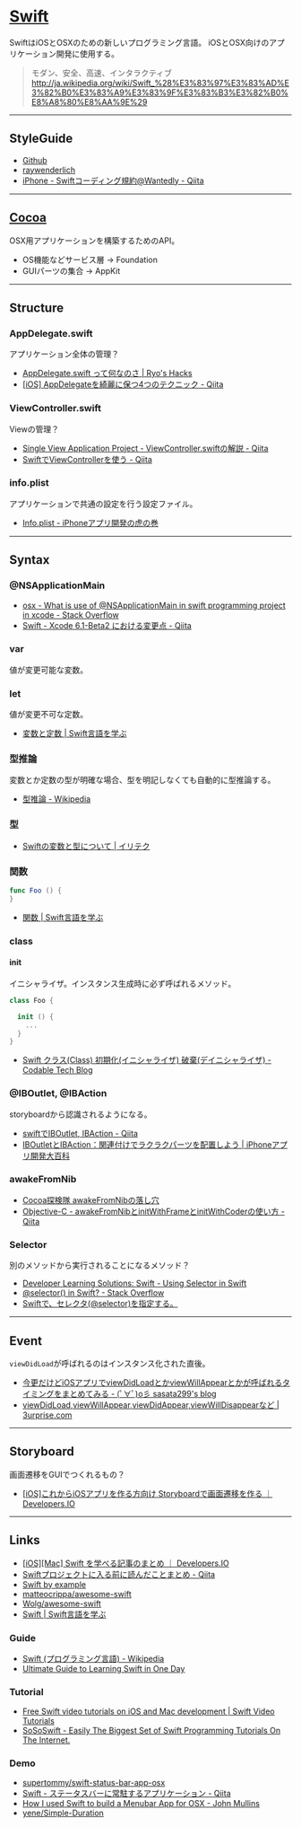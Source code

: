 # [Swift](https://developer.apple.com/swift/)

SwiftはiOSとOSXのための新しいプログラミング言語。
iOSとOSX向けのアプリケーション開発に使用する。

> モダン、安全、高速、インタラクティブ
>  http://ja.wikipedia.org/wiki/Swift_%28%E3%83%97%E3%83%AD%E3%82%B0%E3%83%A9%E3%83%9F%E3%83%B3%E3%82%B0%E8%A8%80%E8%AA%9E%29


---


## StyleGuide

- [Github](https://github.com/github/swift-style-guide)
- [raywenderlich](https://github.com/raywenderlich/swift-style-guide)
- [iPhone - Swiftコーディング規約@Wantedly  - Qiita](http://qiita.com/susieyy/items/f71435cc962e70d81b37)


---


## [Cocoa](http://ja.wikipedia.org/wiki/Cocoa)

OSX用アプリケーションを構築するためのAPI。

- OS機能などサービス層 -> Foundation
- GUIパーツの集合 -> AppKit


---

## Structure

### AppDelegate.swift

アプリケーション全体の管理？

- [AppDelegate.swift って何なのさ | Ryo's Hacks](http://ryoshacks.jp/programming/swift/appdelegate/)
- [[iOS] AppDelegateを綺麗に保つ4つのテクニック - Qiita](http://qiita.com/nori0620/items/66ebc623f63fc3f0ca20)

### ViewController.swift

Viewの管理？

- [Single View Application Project - ViewController.swiftの解説 - Qiita](http://qiita.com/kilhyungdoo/items/faf19ffa38eb8a1e6756)
- [SwiftでViewControllerを使う - Qiita](http://qiita.com/web_chiro/items/66dc637463f98716bfa5)


### info.plist

アプリケーションで共通の設定を行う設定ファイル。

- [Info.plist - iPhoneアプリ開発の虎の巻](http://iphone-tora.sakura.ne.jp/iphone_infoplist.html)


---

## Syntax

### @NSApplicationMain

- [osx - What is use of @NSApplicationMain in swift programming project in xcode - Stack Overflow](http://stackoverflow.com/questions/27469436/what-is-use-of-nsapplicationmain-in-swift-programming-project-in-xcode)
- [Swift - Xcode 6.1-Beta2 における変更点 - Qiita](http://qiita.com/dankogai/items/fe86f43a0158c13082ad#2-4)


### var

値が変更可能な変数。


### let

値が変更不可な定数。

- [変数と定数 | Swift言語を学ぶ](http://tea-leaves.jp/swift/content/%E5%A4%89%E6%95%B0%E3%81%A8%E5%AE%9A%E6%95%B0)


### 型推論

変数とか定数の型が明確な場合、型を明記しなくても自動的に型推論する。

- [型推論 - Wikipedia](http://ja.wikipedia.org/wiki/%E5%9E%8B%E6%8E%A8%E8%AB%96)


### 型

- [Swiftの変数と型について | イリテク](http://iritec.jp/objective-c/9105/)


### 関数

```swift
func Foo () {
}
```

- [関数 | Swift言語を学ぶ](http://tea-leaves.jp/swift/content/%E9%96%A2%E6%95%B0)


### class


#### init

イニシャライザ。インスタンス生成時に必ず呼ばれるメソッド。

```swift
class Foo {

  init () {
    ...
  }
}
```

- [Swift クラス(Class) 初期化(イニシャライザ) 破棄(デイニシャライザ) - Codable Tech Blog ](http://blog.codable.co.jp/entry/2014/11/04/171935)



### @IBOutlet, @IBAction

storyboardから認識されるようになる。

- [swiftでIBOutlet, IBAction - Qiita](http://qiita.com/jazzsasori/items/6053e1467772b7ff9783)
- [IBOutletとIBAction：関連付けでラクラクパーツを配置しよう | iPhoneアプリ開発大百科](http://iphone-app-program.com/newapp/iboutlet-and-ibaction/ibbas/)


### awakeFromNib

- [Cocoa探検隊 awakeFromNibの落し穴](http://www013.upp.so-net.ne.jp/tanken/Tanken/no4_PitfallOfNib.html)
- [Objective-C - awakeFromNibとinitWithFrameとinitWithCoderの使い方 - Qiita](http://qiita.com/reikubonaga/items/cb52dea471cfe1640773)


### Selector

別のメソッドから実行されることになるメソッド？

- [Developer Learning Solutions: Swift - Using Selector in Swift](http://weimenglee.blogspot.jp/2014/09/swift-using-selector-in-swift.html)
- [@selector() in Swift? - Stack Overflow](http://stackoverflow.com/questions/24007650/selector-in-swift)
- [Swiftで、セレクタ(@selector)を指定する。](http://www.jagaimopotato.com/blog/ios-application-development/swift-selector-call-3270.html)



---

## Event

`viewDidLoad`が呼ばれるのはインスタンス化された直後。

- [今更だけどiOSアプリでviewDidLoadとかviewWillAppearとかが呼ばれるタイミングをまとめてみる - (ﾟ∀ﾟ)o彡 sasata299's blog](http://blog.livedoor.jp/sasata299/archives/52029262.html)
- [viewDidLoad,viewWillAppear,viewDidAppear,viewWillDisappearなど | 3urprise.com](http://smileapps.sakura.ne.jp/blg/?p=931)



---

## Storyboard

画面遷移をGUIでつくれるもの？

- [[iOS]これからiOSアプリを作る方向け Storyboardで画面遷移を作る ｜ Developers.IO](http://dev.classmethod.jp/smartphone/iphone/remind-storyboard/)



---

## Links


- [[iOS][Mac] Swift を学べる記事のまとめ ｜ Developers.IO](http://dev.classmethod.jp/smartphone/iphone/learn-swift/)
- [Swiftプロジェクトに入る前に読んだことまとめ - Qiita](http://qiita.com/reikubonaga/items/2a754c02534f8e7f97c2)
- [Swift by example ](http://brettbukowski.github.io/SwiftExamples/)
- [matteocrippa/awesome-swift](https://github.com/matteocrippa/awesome-swift)
- [Wolg/awesome-swift](https://github.com/Wolg/awesome-swift)
- [Swift | Swift言語を学ぶ](http://tea-leaves.jp/swift/)


### Guide

- [Swift (プログラミング言語) - Wikipedia](http://ja.wikipedia.org/wiki/Swift_(%E3%83%97%E3%83%AD%E3%82%B0%E3%83%A9%E3%83%9F%E3%83%B3%E3%82%B0%E8%A8%80%E8%AA%9E))
- [Ultimate Guide to Learning Swift in One Day](https://www.airpair.com/swift/complete-guide-to-swift)


### Tutorial

- [Free Swift video tutorials on iOS and Mac development | Swift Video Tutorials](http://www.swiftvideotutorials.com/)
- [SoSoSwift - Easily The Biggest Set of Swift Programming Tutorials On The Internet.](http://www.sososwift.com/)


### Demo

- [supertommy/swift-status-bar-app-osx](https://github.com/supertommy/swift-status-bar-app-osx)
- [Swift - ステータスバーに常駐するアプリケーション - Qiita](http://qiita.com/arthur87/items/1998541004853d171088)
- [How I used Swift to build a Menubar App for OSX - John Mullins](http://www.johnmullins.co/blog/2014/08/08/menubar-app/)
- [yene/Simple-Duration](https://github.com/yene/Simple-Duration)



